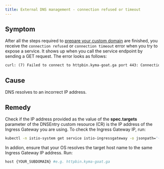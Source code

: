 ```yaml
---
title: External DNS management - connection refused or timeout
---
```


## Symptom

After all the steps required to [prepare your custom domain](../../../03-tutorials/00-api-exposure/apix-02-setup-custom-domain-for-workload.md) are finished, you receive the `connection refused` or `connection timeout` error when you try to expose a service. It shows up when you call the service endpoint by sending a GET request. The error looks as follows:

```txt
curl: (7) Failed to connect to httpbin.kyma-goat.ga port 443: Connection refused
```

## Cause

DNS resolves to an incorrect IP address.

## Remedy

Check if the IP address provided as the value of the **spec.targets** parameter of the DNSEntry custom resource (CR) is the IP address of the Ingress Gateway you are using. To check the Ingress Gateway IP, run:

```bash
kubectl -n istio-system get service istio-ingressgateway -o jsonpath='{.status.loadBalancer.ingress[0].ip}'`
```

In addion, ensure that your OS resolves the target host name to the same Ingress Gateway IP address.
Run:

```bash
host {YOUR_SUBDOMAIN} #e.g. httpbin.kyma-goat.ga
```
